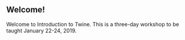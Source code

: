 ## Welcome!
Welcome to Introduction to Twine. This is a three-day workshop to be taught January 22-24, 2019.
